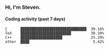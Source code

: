 ### Hi, I'm Steven.

#### Coding activity (past 7 days)
```
C      ▓▓▓▓▓▓▓▓▓▓▓▓▓▓▓▓▓▓▓▓▓▓▓▓▓▓▓▓▓▓  39.18%
TeX    ▓▓▓▓▓▓▓▓▓▓▓▓▓▓▓▓▓▓▓▓▓▓▓         30.10%
C++    ▓▓▓▓▓▓▓▓▓▓▓▓▓▓▓▓▓▓▓             25.29%
other  ▓▓▓▓                             5.42%
```
